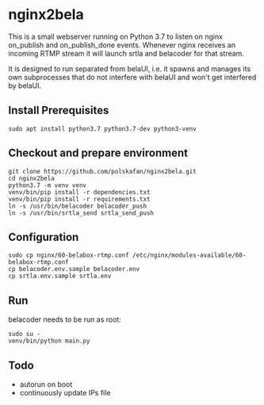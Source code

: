 nginx2bela
=========

This is a small webserver running on Python 3.7 to listen on nginx on_publish and on_publish_done events. Whenever nginx receives an incoming RTMP stream it will launch srtla and belacoder for that stream.

It is designed to run separated from belaUI, i.e. it spawns and manages its own subprocesses that do not interfere with belaUI and won't get interfered by belaUI.

Install Prerequisites
-----
    sudo apt install python3.7 python3.7-dev python3-venv

Checkout and prepare environment
-----
    git clone https://github.com/polskafan/nginx2bela.git
    cd nginx2bela
    python3.7 -m venv venv
    venv/bin/pip install -r dependencies.txt
    venv/bin/pip install -r requirements.txt
    ln -s /usr/bin/belacoder belacoder_push
    ln -s /usr/bin/srtla_send srtla_send_push

Configuration
-----
    sudo cp nginx/60-belabox-rtmp.conf /etc/nginx/modules-available/60-belabox-rtmp.conf
    cp belacoder.env.sample belacoder.env
    cp srtla.env.sample srtla.env

Run
-----
belacoder needs to be run as root:

    sudo su -
    venv/bin/python main.py

Todo
-----
* autorun on boot
* continuously update IPs file